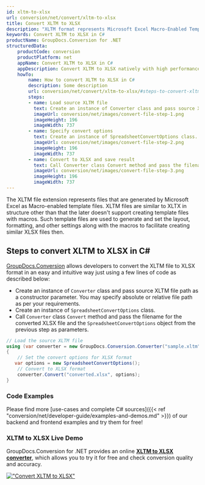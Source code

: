 ```yaml
---
id: xltm-to-xlsx
url: conversion/net/convert/xltm-to-xlsx
title: Convert XLTM to XLSX
description: "XLTM format represents Microsoft Excel Macro-Enabled Template with .xltm extension. Learn how to convert XLTM to XLSX file programmatically in C# language using GroupDocs.Conversion for .NET library."
keywords: Convert XLTM to XLSX in C#
productName: GroupDocs.Conversion for .NET
structuredData:
    productCode: conversion
    productPlatform: net
    appName: Convert XLTM to XLSX in C#
    appDescription: Convert XLTM to XLSX natively with high performance using C# language and server side GroupDocs.Conversion for .NET APIs, without the use of any software like Microsoft or Open Office.
    howTo:
        name: How to convert XLTM to XLSX in C# 
        description: Some description
        url: conversion/net/convert/xltm-to-xlsx/#steps-to-convert-xltm-to-xlsx-in-c
        steps:
        - name: Load source XLTM file 
          text: Create an instance of Converter class and pass source XLTM file path as a constructor parameter. You may specify absolute or relative file path as per your requirements. 
          imageUrl: conversion/net/images/convert-file-step-1.png
          imageHeight: 196
          imageWidth: 737
        - name: Specify convert options 
          text: Create an instance of SpreadsheetConvertOptions class.
          imageUrl: conversion/net/images/convert-file-step-2.png
          imageHeight: 196
          imageWidth: 737
        - name: Convert to XLSX and save result 
          text: Call Converter class Convert method and pass the filename for the converted HTML file and the SpreadsheetConvertOptions object from the previous step as parameters.
          imageUrl: conversion/net/images/convert-file-step-3.png
          imageHeight: 196
          imageWidth: 737
---
```


The XLTM file extension represents files that are generated by Microsoft Excel as Macro-enabled template files. XLTM files are similar to XLTX in structure other than that the later doesn't support creating template files with macros. Such template files are used to generate and set the layout, formatting, and other settings along with the macros to facilitate creating similar XLSX files then.

## Steps to convert XLTM to XLSX in C#

[GroupDocs.Conversion](https://products.groupdocs.com/conversion/net) allows developers to convert the XLTM file to XLSX format in an easy and intuitive way just using a few lines of code as described below:

* Create an instance of `Converter` class and pass source XLTM file path as a constructor parameter. You may specify absolute or relative file path as per your requirements. 
* Create an instance of `SpreadsheetConvertOptions` class.
* Call `Converter` class `Convert` method and pass the filename for the converted XLSX file and the `SpreadsheetConvertOptions` object from the previous step as parameters.

```csharp
// Load the source XLTM file
using (var converter = new GroupDocs.Conversion.Converter("sample.xltm"))
{
    // Set the convert options for XLSX format
   var options = new SpreadsheetConvertOptions();
    // Convert to XLSX format
    converter.Convert("converted.xlsx", options);
}
```

### Code Examples

Please find more [use-cases and complete C# sources]({{< ref "conversion/net/developer-guide/examples-and-demos.md" >}}) of our backend and frontend examples and try them for free!

### XLTM to XLSX Live Demo

GroupDocs.Conversion for .NET provides an online [**XLTM to XLSX converter**](https://products.groupdocs.app/conversion/xltm-to-xlsx), which allows you to try it for free and check conversion quality and accuracy.

[!["Convert XLTM to XLSX"](conversion/net/images/convert-to-xlsx/convert-xltm-to-xlsx.png)](https://products.groupdocs.app/conversion/xltm-to-xlsx)